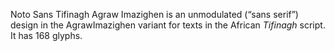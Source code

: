 Noto Sans Tifinagh Agraw Imazighen is an unmodulated (“sans serif”) design in the AgrawImazighen variant for texts in the African _Tifinagh_ script. It has 168 glyphs.